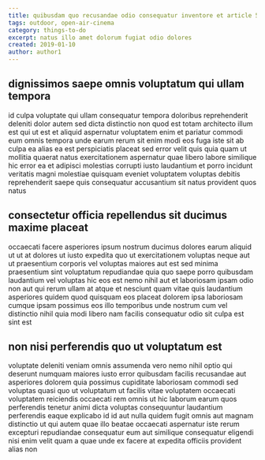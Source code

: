 ```yaml
---
title: quibusdam quo recusandae odio consequatur inventore et article 5489
tags: outdoor, open-air-cinema
category: things-to-do
excerpt: natus illo amet dolorum fugiat odio dolores
created: 2019-01-10
author: author1
---
```


## dignissimos saepe omnis voluptatum qui ullam tempora

id culpa voluptate qui ullam consequatur tempora doloribus reprehenderit deleniti dolor autem sed dicta distinctio non quod est totam architecto illum est qui ut est et aliquid aspernatur voluptatem enim et pariatur commodi eum omnis tempora unde earum rerum sit enim modi eos fuga iste sit ab culpa ea alias ea est perspiciatis placeat sed error velit quis quia quam ut mollitia quaerat natus exercitationem aspernatur quae libero labore similique hic error ea et adipisci molestias corrupti iusto laudantium et porro incidunt veritatis magni molestiae quisquam eveniet voluptatem voluptas debitis reprehenderit saepe quis consequatur accusantium sit natus provident quos natus

## consectetur officia repellendus sit ducimus maxime placeat

occaecati facere asperiores ipsum nostrum ducimus dolores earum aliquid ut ut at dolores ut iusto expedita quo ut exercitationem voluptas neque aut ut praesentium corporis vel voluptas maiores aut est sed minima praesentium sint voluptatum repudiandae quia quo saepe porro quibusdam laudantium vel voluptas hic eos est nemo nihil aut et laboriosam ipsam odio non aut qui rerum ullam at atque et nesciunt quam vitae quis laudantium asperiores quidem quod quisquam eos placeat dolorem ipsa laboriosam cumque ipsam possimus eos illo temporibus unde nostrum cum vel distinctio nihil quia modi libero nam facilis consequatur odio sit culpa est sint est

## non nisi perferendis quo ut voluptatum est

voluptate deleniti veniam omnis assumenda vero nemo nihil optio qui deserunt numquam maiores iusto error quibusdam facilis recusandae aut asperiores dolorem quia possimus cupiditate laboriosam commodi sed voluptas quasi quo ut voluptatum ut facilis vitae voluptatem occaecati voluptatem reiciendis occaecati rem omnis ut hic laborum earum quos perferendis tenetur animi dicta voluptas consequuntur laudantium perferendis eaque explicabo id id aut nulla quidem fugit omnis aut magnam distinctio ut qui autem quae illo beatae occaecati aspernatur iste rerum excepturi repudiandae consequatur eum aut similique consequatur eligendi nisi enim velit quam a quae unde ex facere at expedita officiis provident alias non
